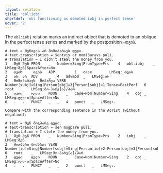 ```yaml
---
layout: relation
title: 'obl:iobj'
shortdef: 'obl functioning as demoted iobj in perfect tense'
udver: '2'
---
```


The `obl:iobj` relation marks an indirect object that is demoted to an oblique in the perfect tense series and marked by the postposition -თვის.

~~~ conllu
# text = შენთვის არ მომიპარავს ფული.
# text-transcription = šentvis ar momiṗaravs puli.
# translation = I didn’t steal the money from you.
1	შენ	შენ	PRON	_	Number=Sing|PronType=Prs	4	obl:iobj	_	LMSeg:შენ|SpaceAfter=No
2	თვის	_თვის	ADP	_	_	1	case	_	LMSeg:_თვის
3	არ	არ	ADV	_	_	4	advmod	_	LMSeg:არ
4	მომიპარავს	მოპარვა	VERB	_	Number[subj]=Sing|Person[obj]=3|Person[subj]=1|Tense=PastPerf	0	root	_	LMSeg:მო·პარვ[ა]/პარ
5	ფული	ფული	NOUN	_	Case=Nom|Number=Sing	4	obj	_	LMSeg:ფულ·ი|SpaceAfter=No
6	.	.	PUNCT	_	_	4	punct	_	LMSeg:.

Compare with the corresponding sentence in the Aorist (without negation):

# text = შენ მოგპარე ფული.
# text-transcription = šen mogṗare puli.
# translation = I stole the money from you.
1	შენ	შენ	PRON	_	Number=Sing|PronType=Prs	2	iobj	_	LMSeg:შენ
2	მოგპარე	მოპარვა	VERB	_	Number[io]=Sing|Number[subj]=Sing|Person[io]=2|Person[obj]=3|Person[subj]=1|Tense=Past	0	root	_	LMSeg:მო·პარვ[ა]/პარ
3	ფული	ფული	NOUN	_	Case=Nom|Number=Sing	2	obj	_	LMSeg:ფულ·ი|SpaceAfter=No
4	.	.	PUNCT	_	_	2	punct	_	LMSeg:.

~~~
<!-- Interlanguage links updated Po 11. listopadu 2024, 20:11:14 CET -->
